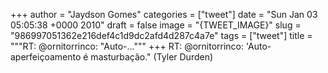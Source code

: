 
+++
author = "Jaydson Gomes"
categories = ["tweet"]
date = "Sun Jan 03 05:05:38 +0000 2010"
draft = false
image = "{TWEET_IMAGE}"
slug = "986997051362e216def4c1d9dc2afd4d287c4a7e"
tags = ["tweet"]
title = """RT: @ornitorrinco: "Auto-..."""
+++
RT: @ornitorrinco: 'Auto-aperfeiçoamento é masturbação." (Tyler Durden)
